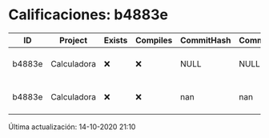 # Calificaciones: b4883e
|ID|Project|Exists|Compiles|CommitHash|CommitDate|CheckDate|Comments|
|-|-|-|-|-|-|-|-|
|b4883e|Calculadora|❌|❌|NULL|NULL|14-10-2020 21:10:49|No se encontró el archivo en PracticasComputacionI/Calculadora/Calculadora.cpp|
|b4883e|Calculadora|❌|❌|nan|nan|13-10-2020 22:50:42|No se encontró el archivo en PracticasComputacionI/Calculadora/Calculadora.cpp|

Última actualización: 14-10-2020 21:10